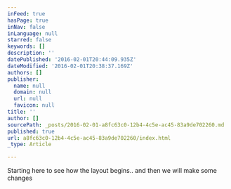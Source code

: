 ```yaml
---
inFeed: true
hasPage: true
inNav: false
inLanguage: null
starred: false
keywords: []
description: ''
datePublished: '2016-02-01T20:44:09.935Z'
dateModified: '2016-02-01T20:38:37.169Z'
authors: []
publisher:
  name: null
  domain: null
  url: null
  favicon: null
title: ''
author: []
sourcePath: _posts/2016-02-01-a8fc63c0-12b4-4c5e-ac45-83a9de702260.md
published: true
url: a8fc63c0-12b4-4c5e-ac45-83a9de702260/index.html
_type: Article

---
```

Starting here to see how the layout begins.. and then we will make some changes